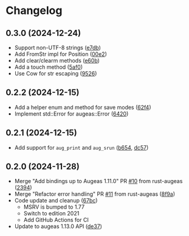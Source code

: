 # Changelog

## 0.3.0 (2024-12-24)

- Support non-UTF-8 strings ([e7db])
- Add FromStr impl for Position ([00e2])
- Add clear/clearm methods ([e60b])
- Add a touch method ([5af0])
- Use Cow for str escaping ([9526])

[e7db]: https://github.com/Normation/raugeas/commit/ca2790e6ecc127a9062324f60227a907cc56e7db
[00e2]: https://github.com/Normation/raugeas/commit/95b3c2b29d56c95049ff04868ae631677d4f00e2
[e60b]: https://github.com/Normation/raugeas/commit/2cbd2729369f438236f4ec01214e80fcbbd2e60b
[5af0]: https://github.com/Normation/raugeas/commit/a9e3bc7e13eecabf5494367d440aaa9ee2df5af0
[9526]: https://github.com/Normation/raugeas/commit/c1af5cfaeea80d4a5244c5b4d3cd82938b0d9526

## 0.2.2 (2024-12-15)

- Add a helper enum and method for save modes ([62f4])
- Implement std::Error for augeas::Error ([6420])

[62f4]: https://github.com/Normation/raugeas/commit/62f4a58242ce2950a48975855cc5e74c3b66da0e
[6420]: https://github.com/Normation/raugeas/commit/6420ee041245c3c33b25852d265196f40a6e081f

## 0.2.1 (2024-12-15)

- Add support for `aug_print` and `aug_srun` ([b654], [dc57])

[b654]: https://github.com/Normation/raugeas/commit/b654139242129d366c0874ec3379f8c852f7131a
[dc57]: https://github.com/Normation/raugeas/commit/dc576be9f438bda4c06598f0af081dac25c9a662

## 0.2.0 (2024-11-28)

- Merge "Add bindings up to Augeas 1.11.0" PR [#10] from rust-augeas ([2394])
- Merge "Refactor error handling" PR [#11] from rust-augeas ([8f9a])
- Code update and cleanup ([67bc])
    - MSRV is bumped to 1.77
    - Switch to edition 2021
    - Add GitHub Actions for CI
- Update to augeas 1.13.0 API ([de37])


[#10]: https://github.com/hercules-team/rust-augeas/pull/10
[#11]: https://github.com/hercules-team/rust-augeas/pull/11

[2394]: https://github.com/Normation/raugeas/commit/2394d3ec362186eecd28fb839a410447b3dba439
[8f9a]: https://github.com/Normation/raugeas/commit/8f9a41e3f416a4bd8ac3badfb1b08d156d6a0c2f
[67bc]: https://github.com/Normation/raugeas/commit/67bc7d0747fb31ca7ca6135f8e4e6e54bc0e8763
[de37]: https://github.com/Normation/raugeas/commit/de37a83e3725e7231259befc39e3494ea79a0b26